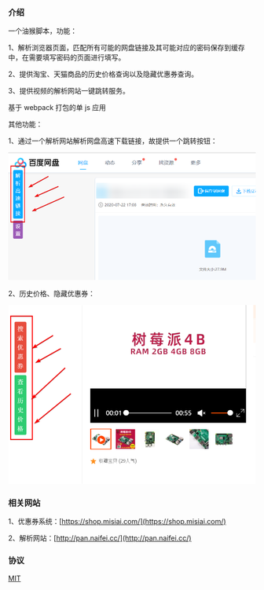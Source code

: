 ### 介绍

一个油猴脚本，功能：

1、解析浏览器页面，匹配所有可能的网盘链接及其可能对应的密码保存到缓存中，在需要填写密码的页面进行填写。

2、提供淘宝、天猫商品的历史价格查询以及隐藏优惠券查询。

3、提供视频的解析网站一键跳转服务。

基于 webpack 打包的单 js 应用

其他功能：

1、通过一个解析网站解析网盘高速下载链接，故提供一个跳转按钮：

![image](./images/1.png)

2、历史价格、隐藏优惠券：

![image](./images/2.png)

### 相关网站

1、优惠券系统：[https://shop.misiai.com/](https://shop.misiai.com/)

2、解析网站：[http://pan.naifei.cc/](http://pan.naifei.cc/)

### 协议

[MIT](./LICENSE)
